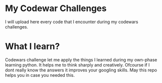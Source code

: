 # My Codewar Challenges
I will upload here every code that I encounter during my codewars challenges.


# What I learn?
Codewars challenge let me apply the things I learned during my own-phase learning python. It helps me to think sharply and creatively. Ofcourse if I dont really know the answers it improves your googling skills. May this repo helps you in case you needed this. 
